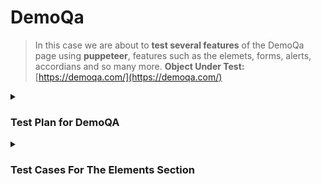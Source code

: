# DemoQa

> In this case we are about to **test several features** of the DemoQa page using **puppeteer**, features such as the elemets, forms, alerts, accordians and so many more.
**Object Under Test:** [https://demoqa.com/](https://demoqa.com/)


<details>
  <summary><h3>Test Plan for DemoQA</h3></summary>

  **Objective:** The objective of this test plan is to validate the functionality and usability of the interactive elements on the QA demonstration webpage.

**Scope:** This test plan covers the following elements on the webpage:

- Elements
- Forms
- Alerts, Frame & Windows
- Widgets
- Interactions
- Book Store Application

**Approach:** Each of the above elements will be tested individually to ensure they function as expected. Automated tests using Puppeteer will be used to simulate user interaction with these elements, using desktop and mobile views.

**Test Strategy:**

1. **Elements:** Verify that all elements (buttons, text boxes, etc.) load correctly and respond to user interaction as expected.
2. **Forms:** Verify that forms accept user input and process it correctly. This includes input validation and verifying that success/error messages are displayed correctly.
3. **Alerts, Frame & Windows:** Verify that alerts display correctly and that frames and windows load and function as expected.
4. **Widgets:** Verify that widgets load correctly and function as expected.
5. **Interactions:** Verify that interactions (such as drag and drop) function correctly.
6. **Book Store Application:** Verify that the bookstore application loads correctly, that all links and buttons function as expected, and that the shopping cart functionality works correctly.

**Success Criteria:** Each of the above elements should function as expected with no errors. Any deviation from expected functionality will be considered a test failure.

**Schedule:** The tests will be performed in the following order: Elements, Forms, Alerts, Frame & Windows, Widgets, Interactions, Book Store Application. Each set of tests will be performed in a separate session to avoid interference between tests.

**Resources:** The tests will be performed using Puppeteer to automate user interactions. **A development environment with Node.js and Puppeteer installed will be required.**

**Risks:** The main risks to this test plan are changes to the QA demonstration webpage that could cause tests to fail. To mitigate this risk, the webpage will be reviewed before each test session to identify any changes that could affect the tests.

</details>

<details>
  <summary><h3>Test Cases For The Elements Section</h3></summary>

<details>
  <summary><h3>Test Case 1: Text Box</h3></summary>

**Test Objective:** Verify that the text box accepts user input and displays the results correctly.

**Steps to Follow (Manual Testing):**

1. Open the webpage **[https://demoqa.com/text-box](https://demoqa.com/text-box)** in a browser.
2. Enter a name into the "Full Name" field.
3. Enter an email into the "Email" field.
4. Enter an address into the "Current Address" field.
5. Enter another address into the "Permanent Address" field.
6. Click the "Submit" button.
7. Verify that the results are displayed correctly under "Output".

**Expected Outcome:** After clicking "Submit", the results should be displayed under "Output" and should match the data you entered into the form fields.

****************************Automation code using puppeteer is [here](https://github.com/AngelDHackerman/puppeteer-automation-testing/tree/master/DemoQa).**
</details>





<details>
  <summary><h3> Test Case 2: Check Box</h3></summary>

**Test Objective:** Verify that the checkboxes can be selected and unselected, and that the correct output is displayed when a checkbox is selected.

**Steps to Follow (Manual Testing):**

1. Open the webpage **[https://demoqa.com/checkbox](https://demoqa.com/checkbox)** in a browser.
2. Click on the toggle on the left of the directory “Home”; Desktop, Documents, Downloads should be displayed now. 
3. Click on the left toggles of each of those new directories, under Documents 2 new directories should be shown now: WorkSpace & Office. 
4. Click on the left toggle of those directories: WorkSpace & Office. 
5. Now select one by one the files: Notes, Commands, React, Angular, Veu, Public, Private, Classified, General, Word File.doc and Excel File.doc. All check box should be marked now **(CREATE A VALIDATION FOR THE “you have selected” SECTION)**. 
6. Now unselect all the files by clicking on the check box of the parent directory “Home”, now all files should be unselected. 
7. Collapse all directories by clicking on the toggle of the parent directories:  Desktop, Documents, Downloads and then collapse the directory Home.

**Expected Outcome:** After clicking on a checkbox, it should be selected and the correct output should be displayed in the "Checked and unchecked" box. If the checkbox is clicked again, it should be unselected and the output should be updated accordingly.
</details>




<details>
  <summary><h3>Test Case 3: Radio Button</h3></summary>

**Test Objective:** Verify that the radio buttons can be selected and that the correct output is displayed when a radio button is selected.

**Steps to Follow (Manual Testing):**

1. Open the webpage **[https://demoqa.com/radio-button](https://demoqa.com/radio-button)** in a browser.
2. Click on a radio button “yes”.
3. Verify that the radio button is selected.
4. Verify that the correct output is displayed below the radio buttons.
5. Click on a radio button “Impressive”.
6. Verify that the radio button is selected.
7. Verify that the correct output is displayed below the radio buttons.

**Expected Outcome:** After clicking on a radio button, it should be selected and the correct output should be displayed below the radio buttons. If another radio button is clicked, it should become selected and the previous one should be deselected, and the output should be updated accordingly.
</details>




<details>
  <summary><h3>Test Case 4: Web Tables</h3></summary>

  **Test Objective:** Verify that the web table displays the correct data and that the user can interact with the table as expected.

**Steps to Follow (Manual Testing):**

1. Open the webpage **[https://demoqa.com/webtables](https://demoqa.com/webtables)** in a browser.
2. Verify that the table is displayed with the correct data.
3. Click on the button “Delete” in the "Action" column for the first row (Cierra Vega) and verify that the row is removed. 
4. Click on the button “Edit” in the "Action" column for the new first row (Kierra Gentry) and change the name to “Katrina” and her age is now “19”, click on submit button. Name has to be changed now to katrina with 19 years old
5. Click on the “Add” button, fill out the first and last name with “Angel Hackerman”, email: angelhackerman@test.com, Age 27, salary 4000, department IT. Click on submit. A new row has to be created 
6. In the input “type to search” type “Angel” and the new row created has to be displayed, make sure the first column if for “Angel Hackerman” 

**Expected Outcome:** The table should display the correct data and the buttons in the "Action" column should function as expected. If there is an "Add" button, it should allow you to add a new row to the table, also we should be able to delete and edit the columns of the table. 
</details>




<details>
  <summary><h3>Test Case 5: Buttons</h3></summary>

**Test Objective:** Verify that the buttons on the page respond correctly to user interactions.

**Steps to Follow (Manual Testing):**

1. Open the webpage **[https://demoqa.com/buttons](https://demoqa.com/buttons)** in a browser.
2. Double click on the "Double Click Me" button and verify that the correct message is displayed.
3. Right click on the "Right Click Me" button and verify that the correct message is displayed.
4. Click on the "Click Me" button and verify that the correct message is displayed.

**Expected Outcome:** After interacting with each button, the correct message should be displayed below the button. The "Double Click Me" button should display a message about a double click, the "Right Click Me" button should display a message about a right click, and the "Click Me" button should display a message about a click.
</details>




<details>
  <summary><h3>## Test Case 6: Links</h3></summary>

**Test Objective:** Verify that the links on the page respond correctly to user interactions and that the correct API status is received.

**Steps to Follow (Manual Testing):**

1. Open the webpage **[https://demoqa.com/links](https://demoqa.com/links)** in a browser.
2. Click on “Home” and “HomeS9OAn” both should open a new tab and show you the home page. 
3. Click on the "Created" link and verify that the correct API status is displayed.
4. Repeat for the other links ("No Content", "Moved", "Bad Request", "Unauthorized", "Forbidden", "Not Found").

**Expected Outcome:** After clicking on each link, the correct API status should be displayed. For example, after clicking on the "Created" link, the API status "201 Created" should be displayed.
</details>

</details>

